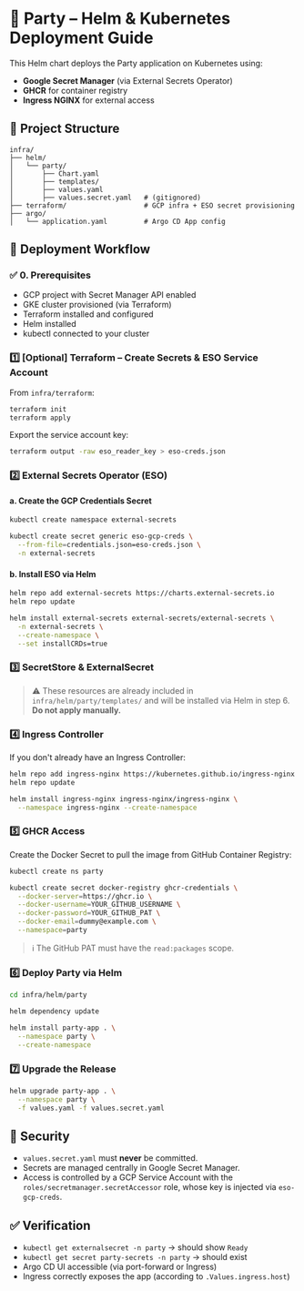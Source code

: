 # 🎉 Party – Helm & Kubernetes Deployment Guide

This Helm chart deploys the Party application on Kubernetes using:

- **Google Secret Manager** (via External Secrets Operator)
- **GHCR** for container registry
- **Ingress NGINX** for external access

## 📁 Project Structure

```plaintext
infra/
├── helm/
│   └── party/
│       ├── Chart.yaml
│       ├── templates/
│       ├── values.yaml
│       ├── values.secret.yaml   # (gitignored)
├── terraform/                   # GCP infra + ESO secret provisioning
├── argo/
│   └── application.yaml         # Argo CD App config
```

## 🚀 Deployment Workflow

### ✅ 0. Prerequisites

- GCP project with Secret Manager API enabled
- GKE cluster provisioned (via Terraform)
- Terraform installed and configured
- Helm installed
- kubectl connected to your cluster

### 1️⃣ [Optional] Terraform – Create Secrets & ESO Service Account

From `infra/terraform`:

```bash
terraform init
terraform apply
```

Export the service account key:

```bash
terraform output -raw eso_reader_key > eso-creds.json
```

### 2️⃣ External Secrets Operator (ESO)

#### a. Create the GCP Credentials Secret

```bash
kubectl create namespace external-secrets

kubectl create secret generic eso-gcp-creds \
  --from-file=credentials.json=eso-creds.json \
  -n external-secrets
```

#### b. Install ESO via Helm

```bash
helm repo add external-secrets https://charts.external-secrets.io
helm repo update

helm install external-secrets external-secrets/external-secrets \
  -n external-secrets \
  --create-namespace \
  --set installCRDs=true
```

### 3️⃣ SecretStore & ExternalSecret

> ⚠️ These resources are already included in `infra/helm/party/templates/` and will be installed via Helm in step 6. **Do not apply manually.**

### 4️⃣ Ingress Controller

If you don't already have an Ingress Controller:

```bash
helm repo add ingress-nginx https://kubernetes.github.io/ingress-nginx
helm repo update

helm install ingress-nginx ingress-nginx/ingress-nginx \
  --namespace ingress-nginx --create-namespace
```

### 5️⃣ GHCR Access

Create the Docker Secret to pull the image from GitHub Container Registry:

```bash
kubectl create ns party

kubectl create secret docker-registry ghcr-credentials \
  --docker-server=https://ghcr.io \
  --docker-username=YOUR_GITHUB_USERNAME \
  --docker-password=YOUR_GITHUB_PAT \
  --docker-email=dummy@example.com \
  --namespace=party
```

> ℹ️ The GitHub PAT must have the `read:packages` scope.

### 6️⃣ Deploy Party via Helm

```bash
cd infra/helm/party

helm dependency update

helm install party-app . \
  --namespace party \
  --create-namespace
```

### 7️⃣ Upgrade the Release

```bash
helm upgrade party-app . \
  --namespace party \
  -f values.yaml -f values.secret.yaml
```

## 🔐 Security

- `values.secret.yaml` must **never** be committed.
- Secrets are managed centrally in Google Secret Manager.
- Access is controlled by a GCP Service Account with the `roles/secretmanager.secretAccessor` role, whose key is injected via `eso-gcp-creds`.

## ✅ Verification

- `kubectl get externalsecret -n party` → should show `Ready`
- `kubectl get secret party-secrets -n party` → should exist
- Argo CD UI accessible (via port-forward or Ingress)
- Ingress correctly exposes the app (according to `.Values.ingress.host`)
